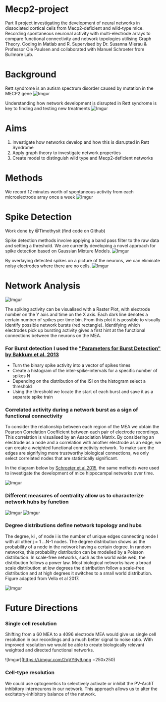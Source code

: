 # Mecp2-project
Part II project investigating the development of neural networks in dissociated cortical cells from Mecp2-deficient and wild-type mice. Recording spontaneous neuronal activity with multi-electrode arrays to compare functional connectivity and network topologies utilising Graph Theory. Coding in Matlab and R.  Supervised by Dr. Susanna Mierau &amp; Professor Ole Paulsen and collaborated with Manuel Schroeter from Bullmore Lab.

# Background 
Rett syndrome is an autism spectrum disorder caused by mutation in the MECP2 gene
![Imgur](https://i.imgur.com/7ga5zNh.png)

Understanding how network development is disrupted in Rett syndrome is key to finding and testing new treatments
![Imgur](https://i.imgur.com/ngr1on4.png)

# Aims
1. Investigate how networks develop and how this is disrupted in Rett Syndrome
2. Apply graph theory to investigate network properties 
3. Create model to distinguish  wild type and Mecp2-deficient networks

# Methods
We record 12 minutes worth of spontaneous activity from each microelectrode array once a week 
![Imgur](https://i.imgur.com/b49yN7r.png)

# Spike Detection 
Work done by @Timothysit (find code on Github)

Spike detection methods involve applying a band pass filter to the raw data and setting a threshold. We are currently developing a novel approach for spike detection based on Gaussian Mixture Models.
![Imgur](https://i.imgur.com/2VUUVvm.png)

By overlaying detected spikes on a picture of the neurons, we can eliminate noisy electrodes where there are no cells. 
![Imgur](https://i.imgur.com/uzh15Ea.png)

# Network Analysis
![Imgur](https://i.imgur.com/wMWD9DN.png)

The spiking activity can be visualised with a Raster Plot, with electrode number on the Y axis and time on the X axis. Each dark line denotes a certain number of spikes per time bin.  From this plot it is possible to visually identify possible network bursts (red rectangle).  Identifying which electrodes pick up bursting activity gives a first hint at the functional connections between the neurons on the MEA. 

### For Burst detection I used the ["Parameters for Burst Detection" by Bakkum et al. 2013](doi:10.3389/fncom.2013.00193) 
- Turn the binary spike activity into a vector of spikes times
- Create a histogram of the inter-spike-intervals for a specific number of spikes N
- Depending on the distribution of the ISI on the histogram select a threshold 
- Using the threshold we locate the start of each burst and save it as a separate spike train

### Correlated activity during a network burst as a sign of functional connectivity 

To consider the relationship between each region of the MEA we obtain the Pearson Correlation Coefficient between each pair of electrode recordings. This correlation is visualised by an Association Matrix. By considering an electrode as a node and a correlation with another electrode as an edge, we can create a weighted functional connectivity network. To make sure the edges  are signifying more trustworthy biological connections, we only select correlated nodes that are statistically significant. 

In the diagram below by [Schroeter et al 2015](http://www.jneurosci.org/content/35/14/5459.full.pdf), the same methods were used to investigate the development of mice hippocampal networks over time. 

![Imgur](https://i.imgur.com/mR132r7.png)

### Different measures of centrality allow us to characterize network hubs by function

![Imgur](https://i.imgur.com/YvJsGFP.png)
![Imgur](https://i.imgur.com/kFJ55Ox.png)


### Degree distributions define network topology and hubs
The degree, ki , of node i is the number of unique edges connecting node I with all other j = 1 …N-1 nodes. The degree distribution shows us the probability of a node in the network having a certain degree. In random networks, this probability distribution can be modelled by a Poisson distribution. In scale-free networks, such as the world wide web, the distribution follows a power law. Most biological networks have a broad scale distribution: at low degrees the distribution follow a scale-free  distribution and at high degrees  it switches to a small world distribution. Figure adapted from  Vella et al 2017. 

![Imgur](https://i.imgur.com/dFw6shE.gif)


# Future Directions

### Single cell resolution
Shifting from a 60 MEA to a 4096 electrode MEA would give us single cell resolution in our recordings and a much better signal to noise ratio.  With improved resolution we would be able to create biologically relevant weighted and directed functional networks.

![Imgur](https://i.imgur.com/2qVY6y9.png =250x250)


### Cell-type resolution
We could use optogenetics to selectively activate or inhibit the PV-ArchT inhibitory interneurons in our network. This approach allows us to alter the excitatory-inhibitory balance of the network.

